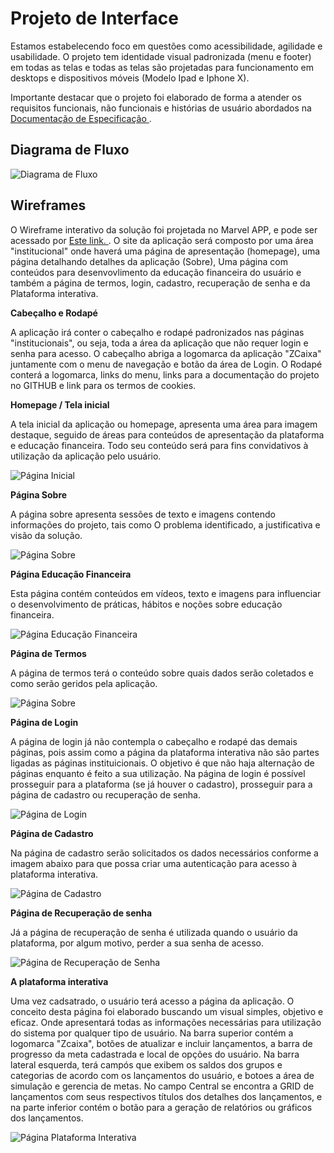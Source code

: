 
# Projeto de Interface

Estamos estabelecendo foco em questões como acessibilidade, agilidade e usabilidade. O projeto tem identidade visual padronizada (menu e footer) em todas as telas e todas as telas são projetadas para funcionamento em desktops e dispositivos móveis (Modelo Ipad e Iphone X).

Importante destacar que  o projeto foi elaborado de forma a atender os requisitos funcionais, não funcionais e histórias de usuário abordados na <a href="https://github.com/ICEI-PUC-Minas-PMV-ADS/pmv-ads-2022-2-e2-proj-int-t4-controle-financeiro/blob/9cfc29228317e3ac74c535ec5ab7e9d08bdfcb05/docs/02-Especifica%C3%A7%C3%A3o%20do%20Projeto.md"> Documentação de Especificação </a>.


## Diagrama de Fluxo

![Diagrama de Fluxo](img/DiagramaFluxo.png)

## Wireframes

O Wireframe interativo da solução foi projetada no Marvel APP, e pode ser acessado por <a href="https://marvelapp.com/prototype/81dga60"> Este link. </a>.
O site da aplicação será composto por uma área "institucional" onde haverá uma página de apresentação (homepage), uma página detalhando detalhes da aplicação (Sobre), Uma página com conteúdos para desenvovlimento da educação financeira do usuário e também a página de termos, login, cadastro, recuperação de senha e da Plataforma interativa. 

**Cabeçalho e Rodapé**

A aplicação irá conter o cabeçalho e rodapé padronizados nas páginas "institucionais", ou seja, toda a área da aplicação que não requer login e senha para acesso.
O cabeçalho abriga a logomarca da aplicação "ZCaixa" juntamente com o menu de navegação e botão da área de Login. 
O Rodapé conterá a logomarca, links do menu, links para a documentação do projeto no GITHUB e link para os termos de cookies.

**Homepage / Tela inicial**

A tela inicial da aplicação ou homepage, apresenta uma área para imagem destaque, seguido de áreas para conteúdos de apresentação da plataforma e educação financeira.
Todo seu conteúdo será para fins convidativos à utilização da aplicação pelo usuário.

![Página Inicial](img/Wire-Homepage.png)

**Página Sobre** 

A página sobre apresenta sessões de texto e imagens contendo informações do projeto, tais como O problema identificado, a justificativa e visão da solução. 

![Página Sobre](img/Wire-Sobre.png)

**Página Educação Financeira**

Esta página contém conteúdos em vídeos, texto e imagens para influenciar o desenvolvimento de práticas, hábitos e noções sobre educação financeira.

![Página Educação Financeira](img/Wire-Educação.png)

**Página de Termos** 

A página de termos terá o conteúdo sobre quais dados serão coletados e como serão geridos pela aplicação.

![Página Sobre](img/Wire-Termos.png)

**Página de Login** 

A página de login já não contempla o cabeçalho e rodapé das demais páginas, pois assim como a página da plataforma interativa não são partes ligadas as páginas instituicionais. O objetivo é que não haja alternação de páginas enquanto é feito a sua utilização. Na página de login é possível prosseguir para a plataforma (se já houver o cadastro), prosseguir para a página de cadastro ou recuperação de senha.

![Página de Login](img/Wire-Login.png)

**Página de Cadastro**

Na página de cadastro serão solicitados os dados necessários conforme a imagem abaixo para que possa criar uma autenticação para acesso à plataforma interativa.

![Página de Cadastro](img/Wire-Cadastro.png)

**Página de Recuperação de senha**

Já a página de recuperação de senha é utilizada quando o usuário da plataforma, por algum motivo, perder a sua senha de acesso.

![Página de Recuperação de Senha](img/Wire-Senha.png)


**A plataforma interativa**

Uma vez cadsatrado, o usuário terá acesso a página da aplicação. 
O conceito desta página foi elaborado buscando um visual simples, objetivo e eficaz. Onde apresentará todas as informações necessárias para utilização do sistema por qualquer tipo de usuário.
Na barra superior contém a logomarca "Zcaixa", botões de atualizar e incluir lançamentos, a barra de progresso da meta cadastrada e local de opções do usuário.
Na barra lateral esquerda, terá campós que exibem os saldos dos grupos e categorias de acordo com os lançamentos do usuário, e botoes a área de simulação e gerencia de metas.
No campo Central se encontra a GRID de lançamentos com seus respectivos títulos dos detalhes dos lançamentos, e na parte inferior contém o botão para a geração de relatórios ou gráficos dos lançamentos.

![Página Plataforma Interativa](img/Wire-Plataforma.png)
